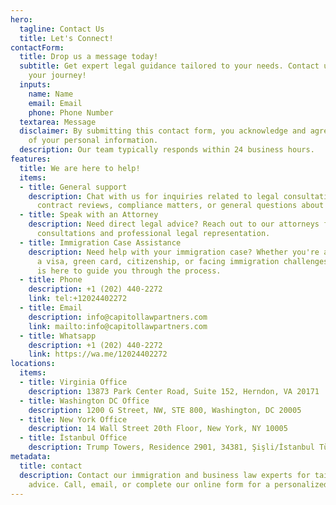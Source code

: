 ```yaml
---
hero:
  tagline: Contact Us
  title: Let's Connect!
contactForm:
  title: Drop us a message today!
  subtitle: Get expert legal guidance tailored to your needs. Contact us now to start
    your journey!
  inputs:
    name: Name
    email: Email
    phone: Phone Number
  textarea: Message
  disclaimer: By submitting this contact form, you acknowledge and agree to the collection
    of your personal information.
  description: Our team typically responds within 24 business hours.
features:
  title: We are here to help!
  items:
  - title: General support
    description: Chat with us for inquiries related to legal consultations, case evaluations,
      contract reviews, compliance matters, or general questions about our legal services.
  - title: Speak with an Attorney
    description: Need direct legal advice? Reach out to our attorneys for personalized
      consultations and professional legal representation.
  - title: Immigration Case Assistance
    description: Need help with your immigration case? Whether you're applying for
      a visa, green card, citizenship, or facing immigration challenges, our team
      is here to guide you through the process.
  - title: Phone
    description: +1 (202) 440-2272
    link: tel:+12024402272
  - title: Email
    description: info@capitollawpartners.com
    link: mailto:info@capitollawpartners.com
  - title: Whatsapp
    description: +1 (202) 440-2272
    link: https://wa.me/12024402272
locations:
  items:
  - title: Virginia Office
    description: 13873 Park Center Road, Suite 152, Herndon, VA 20171
  - title: Washington DC Office
    description: 1200 G Street, NW, STE 800, Washington, DC 20005
  - title: New York Office
    description: 14 Wall Street 20th Floor, New York, NY 10005
  - title: İstanbul Office
    description: Trump Towers, Residence 2901, 34381, Şişli/İstanbul Türkiye
metadata:
  title: contact
  description: Contact our immigration and business law experts for tailored legal
    advice. Call, email, or complete our online form for a personalized consultation.
---
```

